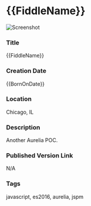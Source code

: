 {{FiddleName}}
======

![Screenshot](screenshot.png)


### Title

{{FiddleName}}


### Creation Date

{{BornOnDate}}


### Location

Chicago, IL


### Description

Another Aurelia POC.


### Published Version Link

N/A


### Tags

javascript, es2016, aurelia, jspm
